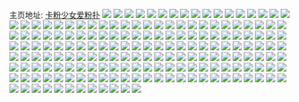 主页地址: [卡粉少女爱粉扑](https://weibo.com/u/5071424807) 
![](https://wx4.sinaimg.cn/mw2000/005xdbgjly1h9pfa3knh2j32c03404qr.jpg) 
![](https://wx4.sinaimg.cn/mw2000/005xdbgjly1h9pf986ppoj31zk1ho4qq.jpg) 
![](https://wx4.sinaimg.cn/mw2000/005xdbgjly1h9pf9axuz5j30n017laeq.jpg) 
![](https://wx4.sinaimg.cn/mw2000/005xdbgjly1h9n8sb1j83j32nu1zw4qq.jpg) 
![](https://wx4.sinaimg.cn/mw2000/005xdbgjly1h9n8sbp0y7j31ch10dk9p.jpg) 
![](https://wx4.sinaimg.cn/mw2000/005xdbgjly1h9n8sfrjbfj30n010gad6.jpg) 
![](https://wx4.sinaimg.cn/mw2000/005xdbgjly1h9j8q2zc0nj30gr15edl2.jpg) 
![](https://wx4.sinaimg.cn/mw2000/005xdbgjly1h9he7673l0j31ho1zkqv5.jpg) 
![](https://wx4.sinaimg.cn/mw2000/005xdbgjly1h9he78bbmzj31ho1zknpd.jpg) 
![](https://wx4.sinaimg.cn/mw2000/005xdbgjly1h9gwqcv8mkj30n01dswml.jpg) 
![](https://wx4.sinaimg.cn/mw2000/005xdbgjly1h9ewtb3se6j32c02wbnpe.jpg) 
![](https://wx4.sinaimg.cn/mw2000/005xdbgjly1h9ewtg7w5ij32c0340kjm.jpg) 
![](https://wx4.sinaimg.cn/mw2000/005xdbgjly1h9ewtiobgoj32c0340x6p.jpg) 
![](https://wx4.sinaimg.cn/mw2000/005xdbgjly1h9ewtjvihpj30ut153dqy.jpg) 
![](https://wx4.sinaimg.cn/mw2000/005xdbgjly1h9ewxflot4j30mx16i792.jpg) 
![](https://wx4.sinaimg.cn/mw2000/005xdbgjly1h97o6eqaxhj30mz0aqgmr.jpg) 
![](https://wx4.sinaimg.cn/mw2000/005xdbgjly1h92dsztq5hj31jm2254qp.jpg) 
![](https://wx4.sinaimg.cn/mw2000/005xdbgjly1h910lqkz4sj30k00u8gnm.jpg) 
![](https://wx4.sinaimg.cn/mw2000/005xdbgjly1h910jzqlpnj30uh0u0aey.jpg) 
![](https://wx4.sinaimg.cn/mw2000/005xdbgjly1h8rwb3cxhxj33402fy1kz.jpg) 
![](https://wx4.sinaimg.cn/mw2000/005xdbgjly1h8rwatv9dmj32c0340qvd.jpg) 
![](https://wx4.sinaimg.cn/mw2000/005xdbgjly1h8rwavrw1wj30n01ds4qp.jpg) 
![](https://wx4.sinaimg.cn/mw2000/005xdbgjly1h8rwb9q6x0j30mn0cogmx.jpg) 
![](https://wx4.sinaimg.cn/mw2000/005xdbgjly1h8rwbg71qcj30rx0uln4h.jpg) 
![](https://wx4.sinaimg.cn/mw2000/005xdbgjly1h8lrb9phy2j33402c04qp.jpg) 
![](https://wx4.sinaimg.cn/mw2000/005xdbgjly1h8iyelyrz8j30wq17owyq.jpg) 
![](https://wx4.sinaimg.cn/mw2000/005xdbgjly1h8iiursvvrj32dc35shdx.jpg) 
![](https://wx4.sinaimg.cn/mw2000/005xdbgjly1h8fxcq82mcj30vc15s4hc.jpg) 
![](https://wx4.sinaimg.cn/mw2000/005xdbgjly1h8f5mafyygj30jl13bjw8.jpg) 
![](https://wx4.sinaimg.cn/mw2000/005xdbgjly1h8f5t0v6fdj32yo280hdy.jpg) 
![](https://wx4.sinaimg.cn/mw2000/005xdbgjly1h8aqwwzn5zj30zk1bfdkg.jpg) 
![](https://wx4.sinaimg.cn/mw2000/005xdbgjly1h8aqxwke1aj33402c0qvb.jpg) 
![](https://wx4.sinaimg.cn/mw2000/005xdbgjly1h8a6x34m17j31400u0b1d.jpg) 
![](https://wx4.sinaimg.cn/mw2000/005xdbgjly1h861lnhcmvj31ho1zkqv5.jpg) 
![](https://wx4.sinaimg.cn/mw2000/005xdbgjly1h861nmm4ezj32cy1rqhdt.jpg) 
![](https://wx4.sinaimg.cn/mw2000/005xdbgjly1h7wpfl4d99j31ho1zkkjl.jpg) 
![](https://wx4.sinaimg.cn/mw2000/005xdbgjly1h7vno4u7krj31o02zq7wi.jpg) 
![](https://wx4.sinaimg.cn/mw2000/005xdbgjly1h7ss64043hj31ho1zke82.jpg) 
![](https://wx4.sinaimg.cn/mw2000/005xdbgjly1h7m8hoiwl9j31ds1zk1ky.jpg) 
![](https://wx4.sinaimg.cn/mw2000/005xdbgjly1h7m8hqvx1rj30wi17cx0f.jpg) 
![](https://wx4.sinaimg.cn/mw2000/005xdbgjly1h7m8izws3zj33403404qr.jpg) 
![](https://wx4.sinaimg.cn/mw2000/005xdbgjly1h7m8hzxhc9j323u35se82.jpg) 
![](https://wx4.sinaimg.cn/mw2000/005xdbgjly1h7m8iirunyj32c1340b2c.jpg) 
![](https://wx4.sinaimg.cn/mw2000/005xdbgjly1h7m8j7yxj1j31zk1zkkjm.jpg) 
![](https://wx4.sinaimg.cn/mw2000/005xdbgjly1h7l3s810gfj32c0340e81.jpg) 
![](https://wx4.sinaimg.cn/mw2000/005xdbgjly1h7g365861oj32c0340n22.jpg) 
![](https://wx4.sinaimg.cn/mw2000/005xdbgjly1h7dv4ffesjj3340340qva.jpg) 
![](https://wx4.sinaimg.cn/mw2000/005xdbgjly1h7dv4iy0qjj31r02c0tld.jpg) 
![](https://wx4.sinaimg.cn/mw2000/005xdbgjly1h7dv4lok7sj31r02c0naz.jpg) 
![](https://wx4.sinaimg.cn/mw2000/005xdbgjly1h7dv4mgkqbj30so10tnci.jpg) 
![](https://wx4.sinaimg.cn/mw2000/005xdbgjly1h77c9vw9icj33402c0tp8.jpg) 
![](https://wx4.sinaimg.cn/mw2000/005xdbgjly1h77c9z8gu3j3347340q5j.jpg) 
![](https://wx4.sinaimg.cn/mw2000/005xdbgjly1h77cebmenej32c0340thi.jpg) 
![](https://wx4.sinaimg.cn/mw2000/005xdbgjly1h77cekbpmcj31la1l21kx.jpg) 
![](https://wx4.sinaimg.cn/mw2000/005xdbgjly1h6y3fij1pvj32c0340u0y.jpg) 
![](https://wx4.sinaimg.cn/mw2000/005xdbgjly1h6x0dko06dj32c0340qv5.jpg) 
![](https://wx4.sinaimg.cn/mw2000/005xdbgjly1h6vtgo01zaj31ho1zknpd.jpg) 
![](https://wx4.sinaimg.cn/mw2000/005xdbgjly1h6tjdrkpyuj32c0340npf.jpg) 
![](https://wx4.sinaimg.cn/mw2000/005xdbgjly1h6tjdverazj31o02yowru.jpg) 
![](https://wx4.sinaimg.cn/mw2000/005xdbgjly1h6tje378n2j333z33e7wj.jpg) 
![](https://wx4.sinaimg.cn/mw2000/005xdbgjly1h6tje1q00zj3340340x6t.jpg) 
![](https://wx4.sinaimg.cn/mw2000/005xdbgjly1h6t3ne5klzj31ho1zkn2q.jpg) 
![](https://wx4.sinaimg.cn/mw2000/005xdbgjly1h6kv4byqvrj32c0340gvb.jpg) 
![](https://wx4.sinaimg.cn/mw2000/005xdbgjly1h6iuummeafj33402c0b29.jpg) 
![](https://wx4.sinaimg.cn/mw2000/005xdbgjly1h6iuqa8xsaj30wq0wqgyj.jpg) 
![](https://wx4.sinaimg.cn/mw2000/005xdbgjly1h6iuqfb7opj30wq17oqc3.jpg) 
![](https://wx4.sinaimg.cn/mw2000/005xdbgjly1h6iuqk7rdxj31zk1hn7qb.jpg) 
![](https://wx4.sinaimg.cn/mw2000/005xdbgjly1h6hv1b4j0ij32c0340hdt.jpg) 
![](https://wx4.sinaimg.cn/mw2000/005xdbgjly1h6dxjqg23oj32c0340x6q.jpg) 
![](https://wx4.sinaimg.cn/mw2000/005xdbgjly1h66axtklf0j33403407wi.jpg) 
![](https://wx4.sinaimg.cn/mw2000/005xdbgjly1h66axitoxbj3280280npg.jpg) 
![](https://wx4.sinaimg.cn/mw2000/005xdbgjly1h66axz6aq8j334033w4qs.jpg) 
![](https://wx4.sinaimg.cn/mw2000/005xdbgjly1h66ay6qtesj32by340qv5.jpg) 
![](https://wx4.sinaimg.cn/mw2000/005xdbgjly1h631c5jhzqj33402c0npf.jpg) 
![](https://wx4.sinaimg.cn/mw2000/005xdbgjly1h631c9xr3hj30u0140tid.jpg) 
![](https://wx4.sinaimg.cn/mw2000/005xdbgjly1h631c9acnqj33402c0kjn.jpg) 
![](https://wx4.sinaimg.cn/mw2000/005xdbgjly1h60hwhe5v5j32c0340jx9.jpg) 
![](https://wx4.sinaimg.cn/mw2000/005xdbgjly1h5tp00opnoj322o1607eh.jpg) 
![](https://wx4.sinaimg.cn/mw2000/005xdbgjly1h5sj9fm01jj32801o0hdu.jpg) 
![](https://wx4.sinaimg.cn/mw2000/005xdbgjly1h5sj9ebwe5j32c02c0kjm.jpg) 
![](https://wx4.sinaimg.cn/mw2000/005xdbgjly1h5sj9iyd3gj32c0340hdu.jpg) 
![](https://wx4.sinaimg.cn/mw2000/005xdbgjly1h5sj9k3j3cj32c03401kx.jpg) 
![](https://wx4.sinaimg.cn/mw2000/005xdbgjly1h5pxg46pd5j30dw0ckael.jpg) 
![](https://wx4.sinaimg.cn/mw2000/005xdbgjly1h5lk8yj19uj32c0340u10.jpg) 
![](https://wx4.sinaimg.cn/mw2000/005xdbgjly1h5lk9aa1i4j32c0340kjo.jpg) 
![](https://wx4.sinaimg.cn/mw2000/005xdbgjly1h5hpg8hiozj32c0340e82.jpg) 
![](https://wx4.sinaimg.cn/mw2000/005xdbgjly1h5fq0ta8upj32c03401l0.jpg) 
![](https://wx4.sinaimg.cn/mw2000/005xdbgjly1h5dcmgitufj32c0340qv7.jpg) 
![](https://wx4.sinaimg.cn/mw2000/005xdbgjly1h59l8wucbbj30v91fd4e9.jpg) 
![](https://wx4.sinaimg.cn/mw2000/005xdbgjly1h55cgzd9jij33402c0u0y.jpg) 
![](https://wx4.sinaimg.cn/mw2000/005xdbgjly1h54btcfn67j32c0340kjm.jpg) 
![](https://wx4.sinaimg.cn/mw2000/005xdbgjly1h54bt78rnrj33403401l2.jpg) 
![](https://wx4.sinaimg.cn/mw2000/005xdbgjly1h4peqgx9pxj313t1udkc1.jpg) 
![](https://wx4.sinaimg.cn/mw2000/005xdbgjly1h4peqg1jxqj32c0340npf.jpg) 
![](https://wx4.sinaimg.cn/mw2000/005xdbgjly1h4a2ngigt0j33402c0x6t.jpg) 
![](https://wx4.sinaimg.cn/mw2000/005xdbgjly1h4a2ni5a0cj32c0340hdt.jpg) 
![](https://wx4.sinaimg.cn/mw2000/005xdbgjly1h46oi6qaafj30mi0u0thf.jpg) 
![](https://wx4.sinaimg.cn/mw2000/005xdbgjly1h44bqmsdg6j32c0340e83.jpg) 
![](https://wx4.sinaimg.cn/mw2000/005xdbgjly1h3pcbm6t37j32dc35s1ky.jpg) 
![](https://wx4.sinaimg.cn/mw2000/005xdbgjly1h3pcbi3t8yj32ie30k4qr.jpg) 
![](https://wx4.sinaimg.cn/mw2000/005xdbgjly1h3mzfjegi7j33402c0b2e.jpg) 
![](https://wx4.sinaimg.cn/mw2000/005xdbgjly1h3c6tjv2buj32c0340x6q.jpg) 
![](https://wx4.sinaimg.cn/mw2000/005xdbgjly1h3c6ttjqosj3340340u0y.jpg) 
![](https://wx4.sinaimg.cn/mw2000/005xdbgjly1h314vwcdznj32c03407wo.jpg) 
![](https://wx4.sinaimg.cn/mw2000/005xdbgjly1h314w3asm0j32j035su0y.jpg) 
![](https://wx4.sinaimg.cn/mw2000/005xdbgjly1h314vj1h40j323c2sg1kz.jpg) 
![](https://wx4.sinaimg.cn/mw2000/005xdbgjly1h2wf3x0xftj32yo280hdy.jpg) 
![](https://wx4.sinaimg.cn/mw2000/005xdbgjly1h21b8pkohaj30n00m240f.jpg) 
![](https://wx4.sinaimg.cn/mw2000/005xdbgjly1h21b8orlp5j32802yob2f.jpg) 
![](https://wx4.sinaimg.cn/mw2000/005xdbgjly1h1ex4ri7vzj32by340u0z.jpg) 
![](https://wx4.sinaimg.cn/mw2000/005xdbgjly1h1dsdlextij30gd1dr77w.jpg) 
![](https://wx4.sinaimg.cn/mw2000/005xdbgjly1h1by2ndgq1j30fo0fo74y.jpg) 
![](https://wx4.sinaimg.cn/mw2000/005xdbgjly1h0ne4e8yamj313611a4h7.jpg) 
![](https://wx4.sinaimg.cn/mw2000/005xdbgjly1h0cmmzu5msj32801o0hdu.jpg) 
![](https://wx4.sinaimg.cn/mw2000/005xdbgjly1h0cmoffctpj30j60j6di6.jpg) 
![](https://wx4.sinaimg.cn/mw2000/005xdbgjly1gztgaev5u3j32yo2807wi.jpg) 
![](https://wx4.sinaimg.cn/mw2000/005xdbgjly1gzmgx8lkymj30jr16x412.jpg) 
![](https://wx4.sinaimg.cn/mw2000/005xdbgjly1gzmgy8oye3j30j60j675v.jpg) 
![](https://wx4.sinaimg.cn/mw2000/005xdbgjly1gzeedhbxnuj308c08caa4.jpg) 
![](https://wx4.sinaimg.cn/mw2000/005xdbgjly1gz8chfc29tj31z40tsq8p.jpg) 
![](https://wx4.sinaimg.cn/mw2000/005xdbgjly1gz2ukhl701j33402c0x6u.jpg) 
![](https://wx4.sinaimg.cn/mw2000/005xdbgjly1gz2uk5od9ij33402c0x6t.jpg) 
![](https://wx4.sinaimg.cn/mw2000/005xdbgjly1gz2ukrlclqj33402c0kjn.jpg) 
![](https://wx4.sinaimg.cn/mw2000/005xdbgjly1gz2ukm7pebj33402c0x6t.jpg) 
![](https://wx4.sinaimg.cn/mw2000/005xdbgjly1gz2ulqfhn7j33402c0hdw.jpg) 
![](https://wx4.sinaimg.cn/mw2000/005xdbgjly1gz2ukusy2dj32yo280u0z.jpg) 
![](https://wx4.sinaimg.cn/mw2000/005xdbgjly1gz2ukpk24kj33402c0hdx.jpg) 
![](https://wx4.sinaimg.cn/mw2000/005xdbgjly1gz1nxglhvxj33402c01l0.jpg) 
![](https://wx4.sinaimg.cn/mw2000/005xdbgjly1gz1nxmlaqaj33402c0hdv.jpg) 
![](https://wx4.sinaimg.cn/mw2000/005xdbgjly1gz1nxkiy9jj33402c0hdu.jpg) 
![](https://wx4.sinaimg.cn/mw2000/005xdbgjly1gz1nxivu5tj31ho1zk7wi.jpg) 
![](https://wx4.sinaimg.cn/mw2000/005xdbgjly1gyseu1xjkoj31ds0n01kq.jpg) 
![](https://wx4.sinaimg.cn/mw2000/005xdbgjly1gysewm65rij30j20j2765.jpg) 
![](https://wx4.sinaimg.cn/mw2000/005xdbgjly1gyqqhk4j4fj32yo280e84.jpg) 
![](https://wx4.sinaimg.cn/mw2000/005xdbgjly1gyqqhm6iqkj31r03401ky.jpg) 
![](https://wx4.sinaimg.cn/mw2000/005xdbgjly1gyq3riafhyj32yo280qv7.jpg) 
![](https://wx4.sinaimg.cn/mw2000/005xdbgjly1gynvh7oyrzj30gu0ooabt.jpg) 
![](https://wx4.sinaimg.cn/mw2000/005xdbgjly1gymnkf7z0nj32802yox6r.jpg) 
![](https://wx4.sinaimg.cn/mw2000/005xdbgjly1gymnjvlnowj32802yox6r.jpg) 
![](https://wx4.sinaimg.cn/mw2000/005xdbgjly1gylie1lruaj32h23407wh.jpg) 
![](https://wx4.sinaimg.cn/mw2000/005xdbgjly1gyjsz3a1qnj31r0340u0x.jpg) 
![](https://wx4.sinaimg.cn/mw2000/005xdbgjly1gyfiw3s7rej32802yokjn.jpg) 
![](https://wx4.sinaimg.cn/mw2000/005xdbgjly1gyd3ne9btnj30n01dsdj5.jpg) 
![](https://wx4.sinaimg.cn/mw2000/005xdbgjly1gyc6clehxnj31o02807wh.jpg) 
![](https://wx4.sinaimg.cn/mw2000/005xdbgjly1gy9xmuxb9fj31mw2wqnpd.jpg) 
![](https://wx4.sinaimg.cn/mw2000/005xdbgjly1gy89yj9092j30n018qtbo.jpg) 
![](https://wx4.sinaimg.cn/mw2000/005xdbgjly1gy6f0jbaeij31o0280npe.jpg) 
![](https://wx4.sinaimg.cn/mw2000/005xdbgjly1gy473irpy0j32c033zkjm.jpg) 
![](https://wx4.sinaimg.cn/mw2000/005xdbgjly1gy1q9b19cnj30dw0dwdj0.jpg) 
![](https://wx4.sinaimg.cn/mw2000/005xdbgjly1gxy9bccrtnj32yo280e84.jpg) 
![](https://wx4.sinaimg.cn/mw2000/005xdbgjly1gxq6somos1j32c03401l2.jpg) 
![](https://wx4.sinaimg.cn/mw2000/005xdbgjly1gxq6svad50j32c0340hdw.jpg) 
![](https://wx4.sinaimg.cn/mw2000/005xdbgjly1gxq6st85ocj32c03407wl.jpg) 
![](https://wx4.sinaimg.cn/mw2000/005xdbgjly1gxq6sqxuvrj32c03401kz.jpg) 
![](https://wx4.sinaimg.cn/mw2000/005xdbgjly1gxklq8o52vj30zk0zkk4i.jpg) 
![](https://wx4.sinaimg.cn/mw2000/005xdbgjly1gxgihn553jj30u01hd44q.jpg) 
![](https://wx4.sinaimg.cn/mw2000/005xdbgjly1gx9nx8u9e3j32802804qq.jpg) 
![](https://wx4.sinaimg.cn/mw2000/005xdbgjly1gx34qi4np3j31900u0ajv.jpg) 
![](https://wx4.sinaimg.cn/mw2000/005xdbgjly1gx34r4ulebj31hc0u0n7k.jpg) 
![](https://wx4.sinaimg.cn/mw2000/005xdbgjly1gx34qg6zvyj30u00u042y.jpg) 
![](https://wx4.sinaimg.cn/mw2000/005xdbgjly1gx34qgu91oj30n01dsah1.jpg) 
![](https://wx4.sinaimg.cn/mw2000/005xdbgjly1gx11khw5zgj30u00u0dk7.jpg) 
![](https://wx4.sinaimg.cn/mw2000/005xdbgjly1gx11kiudylj31d40u07l6.jpg) 
![](https://wx4.sinaimg.cn/mw2000/005xdbgjly1gx11kibey9j30u013zaft.jpg) 
![](https://wx4.sinaimg.cn/mw2000/005xdbgjly1gwxdrcjherj30u0140k81.jpg) 
![](https://wx4.sinaimg.cn/mw2000/005xdbgjly1gwxdvsw91aj30u00u0dm0.jpg) 
![](https://wx4.sinaimg.cn/mw2000/005xdbgjly1gwu0d8g7mgj32c0340hdv.jpg) 
![](https://wx4.sinaimg.cn/mw2000/005xdbgjly1gwstr2a73mj31400u0qen.jpg) 
![](https://wx4.sinaimg.cn/mw2000/005xdbgjly1gws9v7hspqj31ho1zkkjl.jpg) 
![](https://wx4.sinaimg.cn/mw2000/005xdbgjly1gwqk7ua3kpj31r03404qt.jpg) 
![](https://wx4.sinaimg.cn/mw2000/005xdbgjly1gwoa3etbg9j30mz0h2di2.jpg) 
![](https://wx4.sinaimg.cn/mw2000/005xdbgjly1gwmn38ha6fj30n0126766.jpg) 
![](https://wx4.sinaimg.cn/mw2000/005xdbgjly1gwlmqhma4yj30jo1ds0wo.jpg) 
![](https://wx4.sinaimg.cn/mw2000/005xdbgjly1gwdmksgv12j30u00mignu.jpg) 
![](https://wx4.sinaimg.cn/mw2000/005xdbgjly1gwc3eesn09j30n01dswjg.jpg) 
![](https://wx4.sinaimg.cn/mw2000/005xdbgjly1gud0i8p28bj62c02c0x6q02.jpg) 
![](https://wx4.sinaimg.cn/mw2000/005xdbgjly1gpzgqy6g1nj30u01414fl.jpg) 
![](https://wx4.sinaimg.cn/mw2000/005xdbgjly1gpj9uoltjsj32802804qy.jpg) 
![](https://wx4.sinaimg.cn/mw2000/005xdbgjly1gpcdqf4minj32bb2bbnpd.jpg) 
